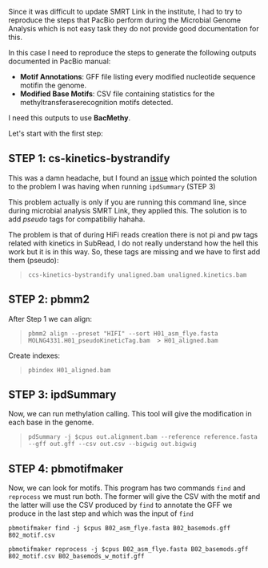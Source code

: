 
Since it was difficult to update SMRT Link in the institute, I had to try to reproduce the steps that PacBio perform during the Microbial Genome Analysis which is not easy task they do not provide good documentation for this.

In this case I need to reproduce the steps to generate the following outputs documented in PacBio manual:

* **Motif Annotations**: GFF file listing every modified nucleotide sequence motifin the genome.
* **Modified Base Motifs**: CSV file containing statistics for the methyltransferaserecognition motifs detected.

I need this outputs to use **BacMethy**.

Let's start with the first step:

## STEP 1: cs-kinetics-bystrandify

This was a damn headache, but I found an [issue](https://github.com/PacificBiosciences/kineticsTools/issues/95) which pointed the solution to the problem I was having when running `ipdSummary` (STEP 3)

This problem actually is only if you are running this command line, since during microbial analysis SMRT Link, they applied this.  The solution is to add *pseudo* tags for compatibiliy hahaha.

The problem is that of during HiFi reads creation there is not pi and pw tags related with kinetics in SubRead, I do not really understand how the hell this work but it is in this way. So, these tags are missing and we have to first add them (pseudo):

> `ccs-kinetics-bystrandify unaligned.bam unaligned.kinetics.bam`

## STEP 2: pbmm2

After Step 1 we can align:

> `pbmm2 align --preset "HIFI" --sort H01_asm_flye.fasta MOLNG4331.H01_pseudoKineticTag.bam  > H01_aligned.bam `

Create indexes:

>```samtools index H01_aligned.bam
>pbindex H01_aligned.bam 
>```


## STEP 3: ipdSummary

Now, we can run methylation calling. This tool will give the modification in each base in the genome.

> ```
> pdSummary -j $cpus out.alignment.bam --reference reference.fasta --gff out.gff --csv out.csv --bigwig out.bigwig
> ```

## STEP 4: pbmotifmaker

Now, we can look for motifs. This program has two commands `find` and `reprocess` we must run both. The former will give the CSV with the motif and the latter will use the CSV produced by `find` to annotate the GFF we produce in the last step and which was the input of `find`

```
pbmotifmaker find -j $cpus B02_asm_flye.fasta B02_basemods.gff B02_motif.csv

```


```
pbmotifmaker reprocess -j $cpus B02_asm_flye.fasta B02_basemods.gff B02_motif.csv B02_basemods_w_motif.gff
```